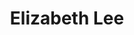 ---
templateKey: member
title: Elizabeth Lee
andrewID: hyeinl
portfolio: |-
  - As the UX Design Team Lead at CMU CS Academy, I identified feature priorities, wrote features documentation for smooth handoff to developers, and presented progress on Figma to 30+ people weekly.
  - As the Head Teaching Assistant for Information Systems Milieux (67-250), I held office hours for web development (HTML/CSS/JavaScript), database (SQL), and business analysis projects, as well as leading grading sessions and coordinating grading plans.
  - I created an interactive AI program with Python Tkinter to randomly generate mazes of varying difficulty and their corresponding solutions using Dijkstra's, Prim's, BFS, and Binary Tree algorithms.
  - I worked as a software developer on CMU BTG Website Construction team. 
name: Elizabeth Lee
role: Software Developer
description: I am a sophomore majoring in Information Systems with an additional major in Human-Computer Interaction and a Minor in Computer Science. I am interested in the intersection of technology and art design, hoping to combine those in a creative role in the tech field. In my free time, I enjoy playing classical piano and visiting furniture stores.
photo: /img/hyeinl.jpg
resume: /img/hyeinl.pdf
year: 2024
degree: BS
major: Information Systems
linkedIn: https://www.linkedin.com/in/elzlee/
---